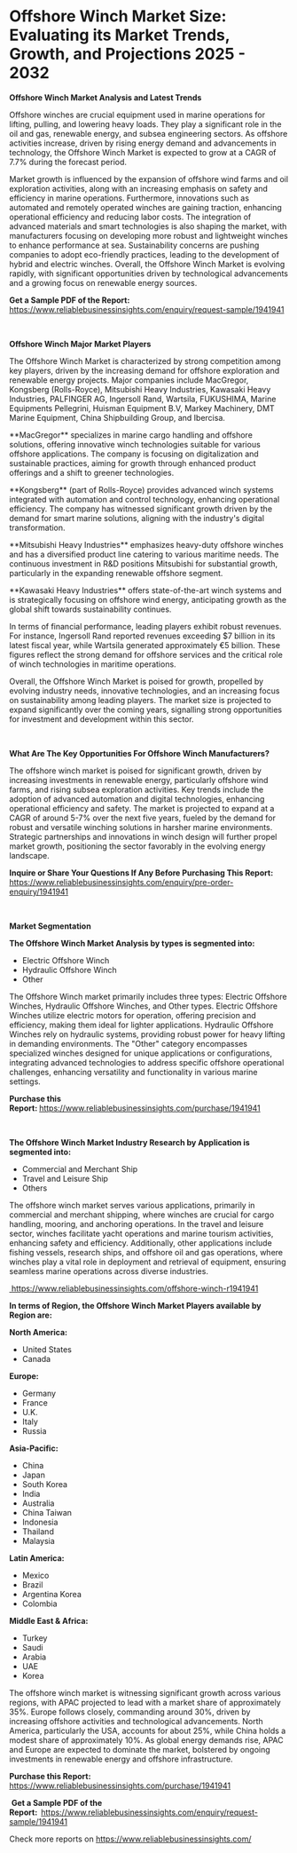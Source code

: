 <p><h1>Offshore Winch Market Size: Evaluating its Market Trends, Growth, and Projections 2025 - 2032</h1></p><p><strong>Offshore Winch Market Analysis and Latest Trends</strong></p>
<p><p>Offshore winches are crucial equipment used in marine operations for lifting, pulling, and lowering heavy loads. They play a significant role in the oil and gas, renewable energy, and subsea engineering sectors. As offshore activities increase, driven by rising energy demand and advancements in technology, the Offshore Winch Market is expected to grow at a CAGR of 7.7% during the forecast period. </p><p>Market growth is influenced by the expansion of offshore wind farms and oil exploration activities, along with an increasing emphasis on safety and efficiency in marine operations. Furthermore, innovations such as automated and remotely operated winches are gaining traction, enhancing operational efficiency and reducing labor costs. The integration of advanced materials and smart technologies is also shaping the market, with manufacturers focusing on developing more robust and lightweight winches to enhance performance at sea. Sustainability concerns are pushing companies to adopt eco-friendly practices, leading to the development of hybrid and electric winches. Overall, the Offshore Winch Market is evolving rapidly, with significant opportunities driven by technological advancements and a growing focus on renewable energy sources.</p></p>
<p><strong>Get a Sample PDF of the Report:&nbsp;</strong> <a href="https://www.reliablebusinessinsights.com/enquiry/request-sample/1941941?utm_campaign=3383&utm_medium=2&utm_source=Github&utm_content=ia&utm_term=08042025&utm_id=offshore-winch">https://www.reliablebusinessinsights.com/enquiry/request-sample/1941941</a></p>
<p>&nbsp;</p>
<p><strong>Offshore Winch Major Market Players</strong></p>
<p><p>The Offshore Winch Market is characterized by strong competition among key players, driven by the increasing demand for offshore exploration and renewable energy projects. Major companies include MacGregor, Kongsberg (Rolls-Royce), Mitsubishi Heavy Industries, Kawasaki Heavy Industries, PALFINGER AG, Ingersoll Rand, Wartsila, FUKUSHIMA, Marine Equipments Pellegrini, Huisman Equipment B.V, Markey Machinery, DMT Marine Equipment, China Shipbuilding Group, and Ibercisa.</p><p>**MacGregor** specializes in marine cargo handling and offshore solutions, offering innovative winch technologies suitable for various offshore applications. The company is focusing on digitalization and sustainable practices, aiming for growth through enhanced product offerings and a shift to greener technologies.</p><p>**Kongsberg** (part of Rolls-Royce) provides advanced winch systems integrated with automation and control technology, enhancing operational efficiency. The company has witnessed significant growth driven by the demand for smart marine solutions, aligning with the industry's digital transformation.</p><p>**Mitsubishi Heavy Industries** emphasizes heavy-duty offshore winches and has a diversified product line catering to various maritime needs. The continuous investment in R&D positions Mitsubishi for substantial growth, particularly in the expanding renewable offshore segment.</p><p>**Kawasaki Heavy Industries** offers state-of-the-art winch systems and is strategically focusing on offshore wind energy, anticipating growth as the global shift towards sustainability continues.</p><p>In terms of financial performance, leading players exhibit robust revenues. For instance, Ingersoll Rand reported revenues exceeding $7 billion in its latest fiscal year, while Wartsila generated approximately €5 billion. These figures reflect the strong demand for offshore services and the critical role of winch technologies in maritime operations.</p><p>Overall, the Offshore Winch Market is poised for growth, propelled by evolving industry needs, innovative technologies, and an increasing focus on sustainability among leading players. The market size is projected to expand significantly over the coming years, signalling strong opportunities for investment and development within this sector.</p></p>
<p>&nbsp;</p>
<p><strong>What Are The Key Opportunities For Offshore Winch Manufacturers?</strong></p>
<p><p>The offshore winch market is poised for significant growth, driven by increasing investments in renewable energy, particularly offshore wind farms, and rising subsea exploration activities. Key trends include the adoption of advanced automation and digital technologies, enhancing operational efficiency and safety. The market is projected to expand at a CAGR of around 5-7% over the next five years, fueled by the demand for robust and versatile winching solutions in harsher marine environments. Strategic partnerships and innovations in winch design will further propel market growth, positioning the sector favorably in the evolving energy landscape.</p></p>
<p><strong>Inquire or Share Your Questions If Any Before Purchasing This Report:</strong> <a href="https://www.reliablebusinessinsights.com/enquiry/pre-order-enquiry/1941941?utm_campaign=3383&utm_medium=2&utm_source=Github&utm_content=ia&utm_term=08042025&utm_id=offshore-winch">https://www.reliablebusinessinsights.com/enquiry/pre-order-enquiry/1941941</a></p>
<p>&nbsp;</p>
<p><strong>Market Segmentation</strong></p>
<p><strong>The Offshore Winch Market Analysis by types is segmented into:</strong></p>
<p><ul><li>Electric Offshore Winch</li><li>Hydraulic Offshore Winch</li><li>Other</li></ul></p>
<p><p>The Offshore Winch market primarily includes three types: Electric Offshore Winches, Hydraulic Offshore Winches, and Other types. Electric Offshore Winches utilize electric motors for operation, offering precision and efficiency, making them ideal for lighter applications. Hydraulic Offshore Winches rely on hydraulic systems, providing robust power for heavy lifting in demanding environments. The "Other" category encompasses specialized winches designed for unique applications or configurations, integrating advanced technologies to address specific offshore operational challenges, enhancing versatility and functionality in various marine settings.</p></p>
<p><strong>Purchase this Report:&nbsp;</strong><a href="https://www.reliablebusinessinsights.com/purchase/1941941?utm_campaign=3383&utm_medium=2&utm_source=Github&utm_content=ia&utm_term=08042025&utm_id=offshore-winch">https://www.reliablebusinessinsights.com/purchase/1941941</a></p>
<p>&nbsp;</p>
<p><strong>The Offshore Winch Market Industry Research by Application is segmented into:</strong></p>
<p><ul><li>Commercial and Merchant Ship</li><li>Travel and Leisure Ship</li><li>Others</li></ul></p>
<p><p>The offshore winch market serves various applications, primarily in commercial and merchant shipping, where winches are crucial for cargo handling, mooring, and anchoring operations. In the travel and leisure sector, winches facilitate yacht operations and marine tourism activities, enhancing safety and efficiency. Additionally, other applications include fishing vessels, research ships, and offshore oil and gas operations, where winches play a vital role in deployment and retrieval of equipment, ensuring seamless marine operations across diverse industries.</p></p>
<p><a href="https://www.reliablebusinessinsights.com/offshore-winch-r1941941?utm_campaign=3383&utm_medium=2&utm_source=Github&utm_content=ia&utm_term=08042025&utm_id=offshore-winch">&nbsp;https://www.reliablebusinessinsights.com/offshore-winch-r1941941</a></p>
<p><strong>In terms of Region, the Offshore Winch Market Players available by Region are:</strong></p>
<p>
    <p> <strong> North America: </strong>
        <ul>
            <li>United States</li>
            <li>Canada</li>
        </ul>
        </p> 
    <p> <strong> Europe: </strong>
        <ul>
            <li>Germany</li>
            <li>France</li>
            <li>U.K.</li>
            <li>Italy</li>
            <li>Russia</li>
        </ul>
        </p> 
    <p> <strong> Asia-Pacific: </strong>
        <ul>
            <li>China</li>
            <li>Japan</li>
            <li>South Korea</li>
            <li>India</li>
            <li>Australia</li>
            <li>China Taiwan</li>
            <li>Indonesia</li>
            <li>Thailand</li>
            <li>Malaysia</li>
        </ul>
        </p> 
    <p> <strong> Latin America: </strong>
        <ul>
            <li>Mexico</li>
            <li>Brazil</li>
            <li>Argentina Korea</li>
            <li>Colombia</li>
        </ul>
        </p> 
    <p> <strong> Middle East & Africa: </strong>
        <ul>
            <li>Turkey</li>
            <li>Saudi</li>
            <li>Arabia</li>
            <li>UAE</li>
            <li>Korea</li>
        </ul>
    </p>
    </p>
<p><p>The offshore winch market is witnessing significant growth across various regions, with APAC projected to lead with a market share of approximately 35%. Europe follows closely, commanding around 30%, driven by increasing offshore activities and technological advancements. North America, particularly the USA, accounts for about 25%, while China holds a modest share of approximately 10%. As global energy demands rise, APAC and Europe are expected to dominate the market, bolstered by ongoing investments in renewable energy and offshore infrastructure.</p></p>
<p><strong>Purchase this Report: </strong><a href="https://www.reliablebusinessinsights.com/purchase/1941941?utm_campaign=3383&utm_medium=2&utm_source=Github&utm_content=ia&utm_term=08042025&utm_id=offshore-winch">https://www.reliablebusinessinsights.com/purchase/1941941</a></p>
<p>&nbsp;<strong>Get a Sample PDF of the Report:&nbsp;&nbsp;</strong><a href="https://www.reliablebusinessinsights.com/enquiry/request-sample/1941941?utm_campaign=3383&utm_medium=2&utm_source=Github&utm_content=ia&utm_term=08042025&utm_id=offshore-winch">https://www.reliablebusinessinsights.com/enquiry/request-sample/1941941</a></p>
<p><strong></strong></p>
<p>Check more reports on <a href="https://www.reliablebusinessinsights.com/?utm_campaign=3383&utm_medium=2&utm_source=Github&utm_content=ia&utm_term=08042025&utm_id=offshore-winch">https://www.reliablebusinessinsights.com/</a></p>